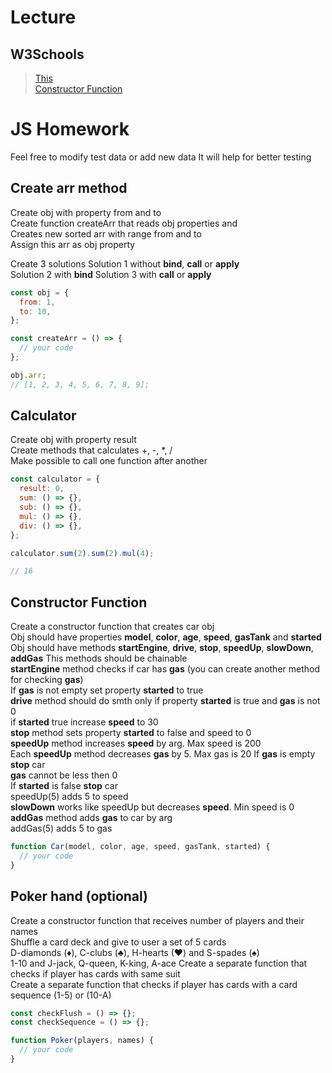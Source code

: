 # Lecture

## W3Schools

> [This](https://www.w3schools.com/js/js_this.asp)  
> [Constructor Function](https://www.w3schools.com/js/js_object_constructors.asp)

# JS Homework

Feel free to modify test data or add new data
It will help for better testing

## Create arr method

Create obj with property from and to  
Create function createArr that reads obj properties and  
Creates new sorted arr with range from and to  
Assign this arr as obj property

Create 3 solutions
Solution 1 without **bind**, **call** or **apply**  
Solution 2 with **bind**
Solution 3 with **call** or **apply**

```javascript
const obj = {
  from: 1,
  to: 10,
};

const createArr = () => {
  // your code
};

obj.arr;
// [1, 2, 3, 4, 5, 6, 7, 8, 9];
```

## Calculator

Create obj with property result  
Create methods that calculates +, -, \*, /  
Make possible to call one function after another

```javascript
const calculator = {
  result: 0,
  sum: () => {},
  sub: () => {},
  mul: () => {},
  div: () => {},
};

calculator.sum(2).sum(2).mul(4);

// 16
```

## Constructor Function

Create a constructor function that creates car obj  
Obj should have properties **model**, **color**, **age**, **speed**, **gasTank** and **started**
Obj should have methods **startEngine**, **drive**, **stop**, **speedUp**, **slowDown**, **addGas**
This methods should be chainable  
**startEngine** method checks if car has **gas** (you can create another method for checking **gas**)  
If **gas** is not empty set property **started** to true  
**drive** method should do smth only if property **started** is true and **gas** is not 0  
if **started** true increase **speed** to 30  
**stop** method sets property **started** to false and speed to 0  
**speedUp** method increases **speed** by arg. Max speed is 200  
Each **speedUp** method decreases **gas** by 5. Max gas is 20
If **gas** is empty **stop** car  
**gas** cannot be less then 0  
If **started** is false **stop** car  
speedUp(5) adds 5 to speed  
**slowDown** works like speedUp but decreases **speed**. Min speed is 0  
**addGas** method adds **gas** to car by arg  
addGas(5) adds 5 to gas

```javascript
function Car(model, color, age, speed, gasTank, started) {
  // your code
}
```

## Poker hand (optional)

Create a constructor function that receives number of players and their names  
Shuffle a card deck and give to user a set of 5 cards  
D-diamonds (♦), C-clubs (♣), H-hearts (♥) and S-spades (♠)  
1-10 and J-jack, Q-queen, K-king, A-ace
Create a separate function that checks if player has cards with same suit  
Create a separate function that checks if player has cards with a card sequence (1-5) or (10-A)

```javascript
const checkFlush = () => {};
const checkSequence = () => {};

function Poker(players, names) {
  // your code
}
```
